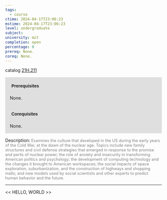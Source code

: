 ```yaml
---
tags:
  - course
ctime: 2024-04-17T23:06:23
mstime: 2024-04-17T23:06:23
level: undergraduate
subject: 
university: mit
completion: open
percentage: 0
prereq: None.
coreq: None.
---
```


catalog [21H.211](http://student.mit.edu/catalog/m21Ha.html#21H.211)

<span style="display: block; padding: 15px; background-color: rgb(100, 100, 100, 0.2);"><font id="m_prereq2339_0" style="display: block; font-family: Arial, sans-serif; font-weight: bold; padding: 5px">Prerequisites</font><br><span id="prereq2339_0">None.</span></span>
<span style="display: block; padding: 15px; background-color: rgb(100, 100, 100, 0.2);"><font id="m_coreq2339_0" style="display: block; font-family: Arial, sans-serif; font-weight: bold; padding: 5px">Corequisites</font><br><span id="coreq2339_0">None.</span></span>

<font style="">Description:</font>
<font style="color: grey; font-size: 0.8rem;">Examines the culture that developed in the US during the early years of the Cold War, at the dawn of the nuclear age. Topics include new family structures and civil defense strategies that emerged in response to the promise and perils of nuclear power; the role of anxiety and insecurity in transforming American politics and psychology; the development of computing technology and the changes it brought to American workspaces; the social impacts of space exploration, suburbanization, and the construction of highways and shopping malls; and new models used by social scientists and other experts to predict human behavior and the future.</font>



---

<< HELLO, WORLD >>
